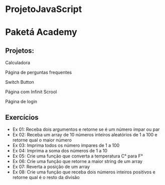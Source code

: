 # ProjetoJavaScript

<h1>Paketá Academy</h1>
 
<h2>Projetos:</h2>
 
Calculadora
 
Página de perguntas frequentes
 
Switch Button
 
Página com Infinit Scrool
 
Página de login
 
<h2>Exercícios</h2>
 
<ul>
  <li>Ex 01: Receba dois argumentos e retorne se é um número ímpar ou par</li>
  <li>Ex 02: Receba um array de 10 números inteiros aleatórios de 1 a 100 e retorne qual o maior número</li>
  <li>Ex 03: Imprima todos os número ímpares de 1 a 100</li>
  <li>Ex 04: Imprima a soma dos números de 1 a 10</li>
  <li>Ex 05: Crie uma função que converta a temperatura C° para F°</li>
  <li>Ex 06: Crie uma função que retorne a maior string de um array</li>
  <li>Ex 07: Reverta a posição de um array</li>
  <li>Ex 08: Crie uma função que receba dois números inteiros positivos e retorne qual é o resto da divisão</li> 
</ul>
